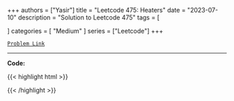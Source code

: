 
+++
authors = ["Yasir"]
title = "Leetcode 475: Heaters"
date = "2023-07-10"
description = "Solution to Leetcode 475"
tags = [
    
]
categories = [
    "Medium"
]
series = ["Leetcode"]
+++



[`Problem Link`](https://leetcode.com/problems/heaters/description/)

---

**Code:**

{{< highlight html >}}

{{< /highlight >}}

